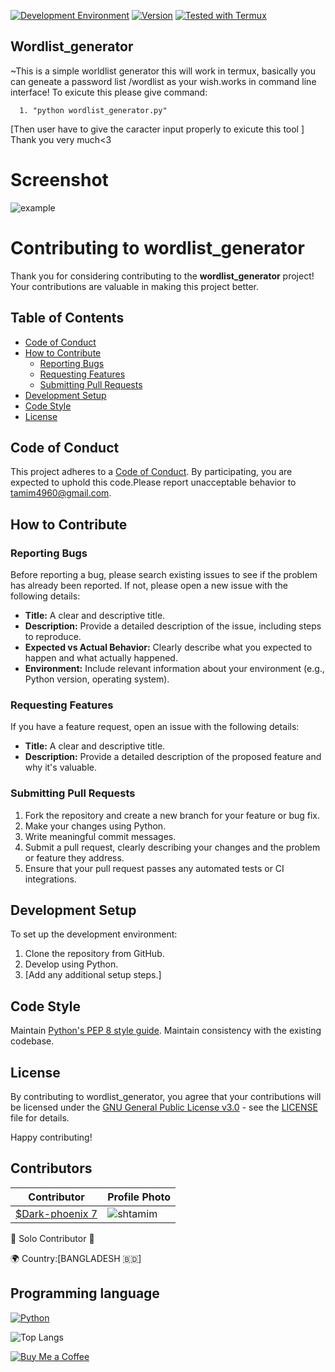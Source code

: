 
[![Development Environment](https://img.shields.io/badge/Environment-Android-brightgreen)](https://developer.android.com/)
[![Version](https://img.shields.io/badge/Version-1.0-blue)](https://your-project-releases)
[![Tested with Termux](https://img.shields.io/badge/Tested_on-Termux-blue?style=flat-square&logo=termux&logoColor=black)](https://termux.com)

## Wordlist_generator

~This is a simple worldlist generator this will work in termux, basically you can geneate a password list /wordlist as your wish.works in command line interface!
To exicute this please give command:
```
  1. "python wordlist_generator.py"
```
[Then user have to give the caracter input properly to exicute this tool ]
Thank you very much<3
# Screenshot
![example](https://github.com/Shtamim/Wordlist_generator/assets/134215366/a23346a5-9d22-46cf-bcdc-92437e66bba1)
# Contributing to wordlist_generator

Thank you for considering contributing to the **wordlist_generator** project! Your contributions are valuable in making this project better.

## Table of Contents

- [Code of Conduct](#code-of-conduct)
- [How to Contribute](#how-to-contribute)
  - [Reporting Bugs](#reporting-bugs)
  - [Requesting Features](#requesting-features)
  - [Submitting Pull Requests](#submitting-pull-requests)
- [Development Setup](#development-setup)
- [Code Style](#code-style)
- [License](#license)

## Code of Conduct
This project adheres to a [Code of Conduct](code_of_conduct.md). By participating, you are expected to uphold this code.Please report unacceptable behavior to tamim4960@gmail.com.

## How to Contribute

### Reporting Bugs

Before reporting a bug, please search existing issues to see if the problem has already been reported. If not, please open a new issue with the following details:

- **Title:** A clear and descriptive title.
- **Description:** Provide a detailed description of the issue, including steps to reproduce.
- **Expected vs Actual Behavior:** Clearly describe what you expected to happen and what actually happened.
- **Environment:** Include relevant information about your environment (e.g., Python version, operating system).

### Requesting Features

If you have a feature request, open an issue with the following details:

- **Title:** A clear and descriptive title.
- **Description:** Provide a detailed description of the proposed feature and why it's valuable.

### Submitting Pull Requests

1. Fork the repository and create a new branch for your feature or bug fix.
2. Make your changes using Python.
3. Write meaningful commit messages.
4. Submit a pull request, clearly describing your changes and the problem or feature they address.
5. Ensure that your pull request passes any automated tests or CI integrations.

## Development Setup

To set up the development environment:

1. Clone the repository from GitHub.
2. Develop using Python.
3. [Add any additional setup steps.]

## Code Style

 Maintain [Python's PEP 8 style guide](https://www.python.org/dev/peps/pep-0008/). Maintain consistency with the existing codebase.

## License

By contributing to wordlist_generator, you agree that your contributions will be licensed under the [GNU General Public License v3.0](LICENSE) - see the [LICENSE](LICENSE) file for details.


Happy contributing!

## Contributors
| Contributor | Profile Photo |
|-------------|---------------|
| [$Dark-phoenix 7](https://github.com/shtamim) | ![shtamim](https://github.com/shtamim.png) |

🔖  Solo Contributor 👾

🌍 Country:[BANGLADESH 🇧🇩]

## Programming language

[![Python](https://img.shields.io/badge/Made%20with-Python-blue.svg)](https://www.python.org/)

![Top Langs](https://github-readme-stats.vercel.app/api/top-langs/?username=shtamim&layout=compact)


<a href="https://www.buymeacoffee.com/shtamim" target="_blank">
  <img src="https://img.buymeacoffee.com/button-api/?username=shtamim&amp;button_colour=D2B48C&amp;font_colour=000000&amp;font_family=Cookie&amp;outline_colour=000000&amp;coffee_colour=ffffff" alt="Buy Me a Coffee" style="height: auto !important;width: auto !important;">
</a>
